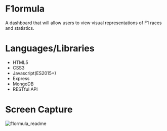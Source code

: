 # F1ormula
A dashboard that will allow users to view visual representations of F1 races and statistics.

# Languages/Libraries
* HTML5
* CSS3
* Javascript(ES2015+)
* Express
* MongoDB
* RESTful API

# Screen Capture
![f1ormula_readme](https://user-images.githubusercontent.com/24850718/36565826-861b2db8-17d6-11e8-8c8f-e01afe0734e0.gif)
